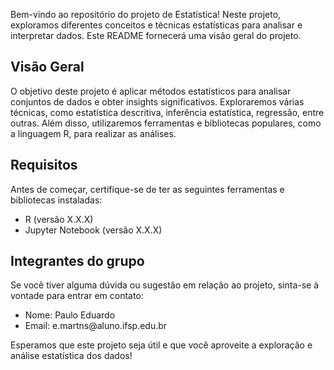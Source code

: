 <p>Bem-vindo ao repositório do projeto de Estatística! Neste projeto, exploramos diferentes conceitos e técnicas estatísticas para analisar e interpretar dados. Este README fornecerá uma visão geral do projeto.</p>

<h2>Visão Geral</h2>

<p>O objetivo deste projeto é aplicar métodos estatísticos para analisar conjuntos de dados e obter insights significativos. Exploraremos várias técnicas, como estatística descritiva, inferência estatística, regressão, entre outras. Além disso, utilizaremos ferramentas e bibliotecas populares, como a linguagem R, para realizar as análises.</p>

<h2>Requisitos</h2>

<p>Antes de começar, certifique-se de ter as seguintes ferramentas e bibliotecas instaladas:</p>

<ul>
    <li>R (versão X.X.X)</li>
    <li>Jupyter Notebook (versão X.X.X)</li>

</ul>



<h2>Integrantes do grupo</h2>

<p>Se você tiver alguma dúvida ou sugestão em relação ao projeto, sinta-se à vontade para entrar em contato:</p>

<ul>
    <li>Nome: Paulo Eduardo</li>
    <li>Email: e.martns@aluno.ifsp.edu.br</li>
</ul>

<p>Esperamos que este projeto seja útil e que você aproveite a exploração e análise estatística dos dados!</p>
